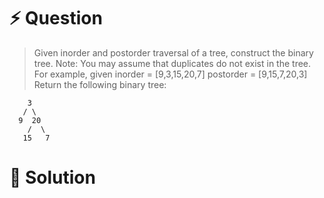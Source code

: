 # :zap: Question
> Given inorder and postorder traversal of a tree, construct the binary tree.
> Note:
> You may assume that duplicates do not exist in the tree.
> For example, given
> inorder = [9,3,15,20,7]
> postorder = [9,15,7,20,3]
> Return the following binary tree:
```
    3
   / \
  9  20
    /  \
   15   7
   ```
   
   # :peach: Solution
   ```
   ```
